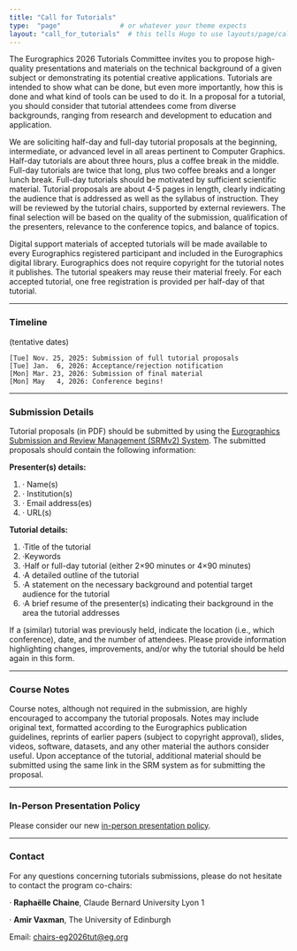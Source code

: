 ```yaml
---
title: "Call for Tutorials"
type:  "page"               # or whatever your theme expects
layout: "call_for_tutorials"  # this tells Hugo to use layouts/page/call_for_full_papers.html
---
```


The Eurographics 2026 Tutorials Committee invites you to propose high-quality presentations and materials on the technical background of a given subject or demonstrating its potential creative applications. Tutorials are intended to show what can be done, but even more importantly, how this is done and what kind of tools can be used to do it. In a proposal for a tutorial, you should consider that tutorial attendees come from diverse backgrounds, ranging from research and development to education and application.

We are soliciting half-day and full-day tutorial proposals at the beginning, intermediate, or advanced level in all areas pertinent to Computer Graphics. Half-day tutorials are about three hours, plus a coffee break in the middle. Full-day tutorials are twice that long, plus two coffee breaks and a longer lunch break. Full-day tutorials should be motivated by sufficient scientific material. Tutorial proposals are about 4-5 pages in length, clearly indicating the audience that is addressed as well as the syllabus of instruction. They will be reviewed by the tutorial chairs, supported by external reviewers. The final selection will be based on the quality of the submission, qualification of the presenters, relevance to the conference topics, and balance of topics.

Digital support materials of accepted tutorials will be made available to every Eurographics registered participant and included in the Eurographics digital library. Eurographics does not require copyright for the tutorial notes it publishes. The tutorial speakers may reuse their material freely. For each accepted tutorial, one free registration is provided per half-day of that tutorial.

---

### Timeline

(tentative dates)

``` 
[Tue] Nov. 25, 2025: Submission of full tutorial proposals
[Tue] Jan.  6, 2026: Acceptance/rejection notification
[Mon] Mar. 23, 2026: Submission of final material 
[Mon] May   4, 2026: Conference begins!
```

---

### Submission Details

Tutorial proposals (in PDF) should be submitted by using the [Eurographics Submission and Review Management (SRMv2) System](https://srmv2.eg.org/COMFy/Conference/EG_2026TUT). The submitted proposals should contain the following information:

**Presenter(s) details:**

1. · Name(s)
2. · Institution(s)
3. · Email address(es)
4. · URL(s)

**Tutorial details:**

1. ·Title of the tutorial
2. ·Keywords
3. ·Half or full-day tutorial (either 2×90 minutes or 4×90 minutes)
4. ·A detailed outline of the tutorial
5. ·A statement on the necessary background and potential target audience for the tutorial
6. ·A brief resume of the presenter(s) indicating their background in the area the tutorial addresses

If a (similar) tutorial was previously held, indicate the location (i.e., which conference), date, and the number of attendees. Please provide information highlighting changes, improvements, and/or why the tutorial should be held again in this form.

---

### Course Notes

Course notes, although not required in the submission, are highly encouraged to accompany the tutorial proposals. Notes may include original text, formatted according to the Eurographics publication guidelines, reprints of earlier papers (subject to copyright approval), slides, videos, software, datasets, and any other material the authors consider useful. Upon acceptance of the tutorial, additional material should be submitted using the same link in the SRM system as for submitting the proposal.

---

### In-Person Presentation Policy

Please consider our new [in-person presentation policy](https://eg2026.github.io/test-site/presentation_policy/#presentation_policy).

---

### Contact

For any questions concerning tutorials submissions, please do not hesitate to contact the program co-chairs:

· **Raphaëlle Chaine**, Claude Bernard University Lyon 1

· **Amir Vaxman**, The University of Edinburgh

Email: chairs-eg2026tut@eg.org
